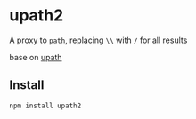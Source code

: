 # upath2

A proxy to `path`, replacing `\\` with `/` for all results

base on [upath](http://github.com/anodynos/upath/)

Install
---

`npm install upath2`
